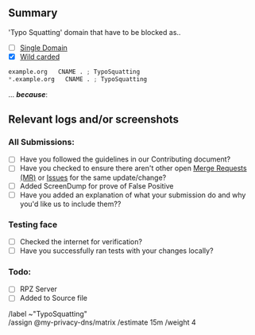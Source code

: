 ## Summary

<!-- Summarize the reason encountered concisely, and keep any domains in 
back ticks `(`)` -->

'Typo Squatting' domain that have to be blocked as..

- [ ] [Single Domain](source/typosquatting/domains.list)
- [X] [Wild carded](source/typosquatting/wildcard.list)

```python
example.org   CNAME . ; TypoSquatting 
*.example.org   CNAME . ; TypoSquatting 
```

... ***because***:

## Relevant logs and/or screenshots

<!-- Paste any relevant logs - please use code blocks (```) to format 
console output, logs, and code as it's very hard to read otherwise. -->


### All Submissions:
- [ ] Have you followed the guidelines in our Contributing document?
- [ ] Have you checked to ensure there aren't other open
	[Merge Requests (MR)](../merge_requests) or [Issues](../issues) for
	the same update/change?
- [ ] Added ScreenDump for prove of False Positive
- [ ] Have you added an explanation of what your submission do and why
	you'd like us to include them??

### Testing face
- [ ] Checked the internet for verification?
- [ ] Have you successfully ran tests with your changes locally?

### Todo:
- [ ] RPZ Server
- [ ] Added to Source file

/label ~"TypoSquatting"  
/assign @my-privacy-dns/matrix 
/estimate 15m
/weight 4
